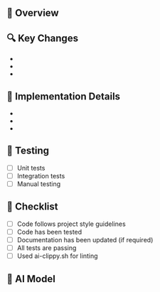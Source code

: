 <!-- YASTWAI Pull Request Template -->
<!-- Please fill out the sections below to help reviewers understand your changes -->

## 📌 Overview
<!-- A brief overview of what this PR accomplishes -->

## 🔍 Key Changes
<!-- List the main changes included in this PR -->
- 
- 
- 

## 🧩 Implementation Details
<!-- Optional: Additional technical details about the implementation -->
- 
- 
- 

## 🧪 Testing
<!-- How has this been tested? -->
- [ ] Unit tests
- [ ] Integration tests
- [ ] Manual testing

## 🔎 Checklist
- [ ] Code follows project style guidelines
- [ ] Code has been tested
- [ ] Documentation has been updated (if required)
- [ ] All tests are passing
- [ ] Used ai-clippy.sh for linting

## 🤖 AI Model
<!-- If this PR was created with AI assistance, specify which model -->
<!-- Example: Claude 3 Sonnet / GPT-4 / etc. -->